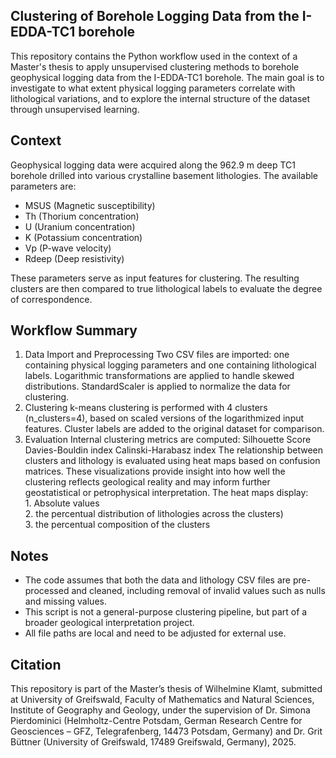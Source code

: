 ## Clustering of Borehole Logging Data from the I-EDDA-TC1 borehole 

This repository contains the Python workflow used in the context of a Master's thesis to apply unsupervised clustering methods to borehole geophysical logging data from the I-EDDA-TC1 borehole. The main goal is to investigate to what extent physical logging parameters correlate with lithological variations, and to explore the internal structure of the dataset through unsupervised learning.
<br />

## Context

Geophysical logging data were acquired along the 962.9 m deep TC1 borehole drilled into various crystalline basement lithologies. The available parameters are:

- MSUS (Magnetic susceptibility)<br /> 
- Th (Thorium concentration)<br /> 
- U (Uranium concentration)<br /> 
- K (Potassium concentration)<br /> 
- Vp (P-wave velocity)<br /> 
- Rdeep (Deep resistivity)

These parameters serve as input features for clustering. The resulting clusters are then compared to true lithological labels to evaluate the degree of correspondence.
<br />

## Workflow Summary

1. Data Import and Preprocessing
    Two CSV files are imported: one containing physical logging parameters and one containing lithological labels.
    Logarithmic transformations are applied to handle skewed distributions.
    StandardScaler is applied to normalize the data for clustering.<br />
2. Clustering
    k-means clustering is performed with 4 clusters (n_clusters=4), based on scaled versions of the logarithmized input features.
    Cluster labels are added to the original dataset for comparison.<br />
3. Evaluation
    Internal clustering metrics are computed:
        Silhouette Score
        Davies-Bouldin index
        Calinski-Harabasz index
    The relationship between clusters and lithology is evaluated using heat maps based on confusion matrices. These visualizations provide insight into how well the clustering reflects geological reality and may inform further geostatistical or petrophysical interpretation. The heat maps display:<br />
        1. Absolute values<br />
        2. the percentual distribution of lithologies across the clusters)<br />
        3. the percentual composition of the clusters<br />

## Notes

- The code assumes that both the data and lithology CSV files are pre-processed and cleaned, including removal of invalid values such as nulls and missing values.<br />
- This script is not a general-purpose clustering pipeline, but part of a broader geological interpretation project.<br />
- All file paths are local and need to be adjusted for external use.<br />

## Citation

This repository is part of the Master’s thesis of Wilhelmine Klamt, submitted at University of Greifswald, Faculty of Mathematics and Natural Sciences, Institute of Geography and Geology, under the supervision of Dr. Simona Pierdominici (Helmholtz-Centre Potsdam, German Research Centre for Geosciences – GFZ, Telegrafenberg, 14473 Potsdam, Germany) and Dr. Grit Büttner (University of Greifswald, 17489 Greifswald, Germany), 2025.

